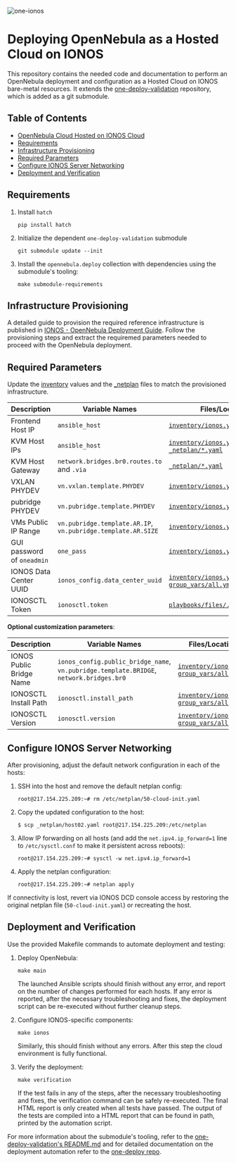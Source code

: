 
![one-ionos](https://github.com/user-attachments/assets/523b4b3b-bc48-40b6-b857-99ee023253d5)

# Deploying OpenNebula as a Hosted Cloud on IONOS

This repository contains the needed code and documentation to perform an OpenNebula deployment and configuration as a Hosted Cloud on IONOS bare-metal resources. It extends the [one-deploy-validation](https://github.com/OpenNebula/one-deploy-validation) repository, which is added as a git submodule.

## Table of Contents

- [OpenNebula Cloud Hosted on IONOS Cloud](#opennebula-cloud-hosted-on-ionos-cloud)
- [Requirements](#requirements)
- [Infrastructure Provisioning](#infrastructure-provisioning)
- [Required Parameters](#required-parameters)
- [Configure IONOS Server Networking](#configure-ionos-server-networking)
- [Deployment and Verification](#deployment-and-verification)

## Requirements

1. Install `hatch`

   ```shell
   pip install hatch
   ```

1. Initialize the dependent `one-deploy-validation` submodule

   ```shell
   git submodule update --init
   ```

1. Install the `opennebula.deploy` collection with dependencies using the submodule's tooling:

   ```shell
   make submodule-requirements
   ```

## Infrastructure Provisioning

A detailed guide to provision the required reference infrastructure is published in [IONOS - OpenNebula Deployment Guide](https://docs.opennebula.io/7.0/solutions/hosted_cloud_providers/ionos_opennebula/).
Follow the provisioning steps and extract the requiremed parameters needed to proceed with the OpenNebula deployment.

## Required Parameters

Update the [inventory](./inventory) values and the [_netplan](./_netplan) files to match the provisioned infrastructure.

| Description                    | Variable Names                                              | Files/Location                                                                             |
|-------------------------------|-------------------------------------------------------------|---------------------------------------------------------------------------------------------|
| Frontend Host IP              | `ansible_host`                                              | [`inventory/ionos.yml`](./inventory/ionos.yml)                                              |
| KVM Host IPs                  | `ansible_host`                                              | [`inventory/ionos.yml`](./inventory/ionos.yml) , [`_netplan/*.yaml`](./_netplan)            |
| KVM Host Gateway              | `network.bridges.br0.routes.to` and `.via`                  | [`_netplan/*.yaml`](./_netplan)                                                             |
| VXLAN PHYDEV                  | `vn.vxlan.template.PHYDEV`                                  | [`inventory/ionos.yml`](./inventory/ionos.yml)                                              |
| pubridge PHYDEV               | `vn.pubridge.template.PHYDEV`                               | [`inventory/ionos.yml`](./inventory/ionos.yml)                                              |
| VMs Public IP Range           | `vn.pubridge.template.AR.IP`, `vn.pubridge.template.AR.SIZE`| [`inventory/ionos.yml`](./inventory/ionos.yml)                                              |
| GUI password of `oneadmin`    | `one_pass`                                                  | [`inventory/ionos.yml`](./inventory/ionos.yml)                                              |
| IONOS Data Center UUID        | `ionos_config.data_center_uuid`                             | [`inventory/ionos.yml`](./inventory/ionos.yml), [`group_vars/all.yml`](./group_vars/all.yml)|
| IONOSCTL Token                | `ionosctl.token`                                            | [`playbooks/files/.ionosctl_token`](./playbooks/files/.ionosctl_token)                      |


**Optional customization parameters**:

| Description                      | Variable Names                                                                   | Files/Location                                                                 |
|----------------------------------|----------------------------------------------------------------------------------|--------------------------------------------------------------------------------|
| IONOS Public Bridge Name         | `ionos_config.public_bridge_name`, `vn.pubridge.template.BRIDGE`, `network.bridges.br0` | [`inventory/ionos.yml`](./inventory/ionos.yml), [`group_vars/all.yml`](./group_vars/all.yml) |
| IONOSCTL Install Path            | `ionosctl.install_path`                                                         | [`inventory/ionos.yml`](./inventory/ionos.yml), [`group_vars/all.yml`](./group_vars/all.yml) |
| IONOSCTL Version                 | `ionosctl.version`                                                              | [`inventory/ionos.yml`](./inventory/ionos.yml), [`group_vars/all.yml`](./group_vars/all.yml) |

## Configure IONOS Server Networking

After provisioning, adjust the default network configuration in each of the hosts:

1. SSH into the host and remove the default netplan config:

   ```shell
   root@217.154.225.209:~# rm /etc/netplan/50-cloud-init.yaml
   ```

1. Copy the updated configuration to the host:

   ```shell
   $ scp _netplan/host02.yaml root@217.154.225.209:/etc/netplan
   ```

1. Allow IP forwarding on all hosts (and add the `net.ipv4.ip_forward=1` line to `/etc/sysctl.conf` to make it persistent across reboots):

   ```shell
   root@217.154.225.209:~# sysctl -w net.ipv4.ip_forward=1
   ```

1. Apply the netplan configuration:

   ```shell
   root@217.154.225.209:~# netplan apply
   ```

If connectivity is lost, revert via IONOS DCD console access by restoring the original netplan file (`50-cloud-init.yaml`) or recreating the host.

## Deployment and Verification

Use the provided Makefile commands to automate deployment and testing:

1. Deploy OpenNebula:

   ```shell
   make main
   ```
   The launched Ansible scripts should finish without any error, and report on the number of changes performed for each hosts. If any error is reported, after the necessary troubleshooting and fixes, the deployment script can be re-executed without further cleanup steps.

1. Configure IONOS-specific components:

   ```shell
   make ionos
   ```
   Similarly, this should finish without any errors. After this step the cloud environment is fully functional.

1. Verify the deployment:

   ```shell
   make verification
   ```
   If the test fails in any of the steps, after the necessary troubleshooting and fixes, the verification command can be safely re-executed. The final HTML report is only created when all tests have passed.
   The output of the tests are compiled into a HTML report that can be found in path, printed by the automation script.

For more information about the submodule's tooling, refer to the [one-deploy-validation's README.md](https://github.com/OpenNebula/one-deploy-validation/blob/master/README.md) and for detailed documentation on the deployment automation refer to the [one-deploy repo](https://github.com/OpenNebula/one-deploy).


